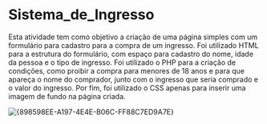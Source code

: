 # Sistema_de_Ingresso

Esta atividade tem como objetivo a criação de uma página simples com um formulário para cadastro para a compra de um ingresso. Foi utilizado HTML para a estrutura do formulário, com espaço para cadastro do nome, idade da pessoa e o tipo de ingresso. Foi utilizado o PHP para a criação de condições, como proibir a compra para menores de 18 anos e para que apareça o nome do comprador, junto com o ingresso que seria comprado e o valor do ingresso. Por fim, foi utilizado o CSS apenas para inserir uma imagem de fundo na página criada.

![{898598EE-A197-4E4E-B06C-FF88C7ED9A7E}](https://github.com/user-attachments/assets/a3608a93-4aea-4c3d-b93e-80478d1f7c63)

